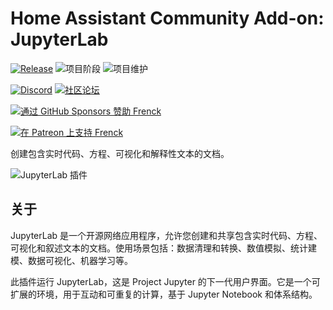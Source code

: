 # Home Assistant Community Add-on: JupyterLab

[![Release][release-shield]][release] ![项目阶段][project-stage-shield] ![项目维护][maintenance-shield]

[![Discord][discord-shield]][discord] [![社区论坛][forum-shield]][forum]

[![通过 GitHub Sponsors 赞助 Frenck][github-sponsors-shield]][github-sponsors]

[![在 Patreon 上支持 Frenck][patreon-shield]][patreon]

创建包含实时代码、方程、可视化和解释性文本的文档。

![JupyterLab 插件][screenshot]

## 关于

JupyterLab 是一个开源网络应用程序，允许您创建和共享包含实时代码、方程、可视化和叙述文本的文档。使用场景包括：数据清理和转换、数值模拟、统计建模、数据可视化、机器学习等。

此插件运行 JupyterLab，这是 Project Jupyter 的下一代用户界面。它是一个可扩展的环境，用于互动和可重复的计算，基于 Jupyter Notebook 和体系结构。


[discord-shield]: https://img.shields.io/discord/478094546522079232.svg
[discord]: https://discord.me/hassioaddons
[forum-shield]: https://img.shields.io/badge/community-forum-brightgreen.svg
[forum]: https://community.home-assistant.io/t/home-assistant-community-add-on-jupyterlab-lite/87337?u=frenck
[github-sponsors-shield]: https://frenck.dev/wp-content/uploads/2019/12/github_sponsor.png
[github-sponsors]: https://github.com/sponsors/frenck
[maintenance-shield]: https://img.shields.io/maintenance/yes/2025.svg
[patreon-shield]: https://frenck.dev/wp-content/uploads/2019/12/patreon.png
[patreon]: https://www.patreon.com/frenck
[project-stage-shield]: https://img.shields.io/badge/project%20stage-experimental-yellow.svg
[release-shield]: https://img.shields.io/badge/version-v0.15.9-blue.svg
[release]: https://github.com/hassio-addons/addon-jupyterlab/tree/v0.15.9
[screenshot]: https://github.com/hassio-addons/addon-jupyterlab/raw/main/images/screenshot.png